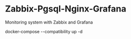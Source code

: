 # Zabbix-Pgsql-Nginx-Grafana
Monitoring system with Zabbix and Grafana

docker-compose --compatibility up -d
